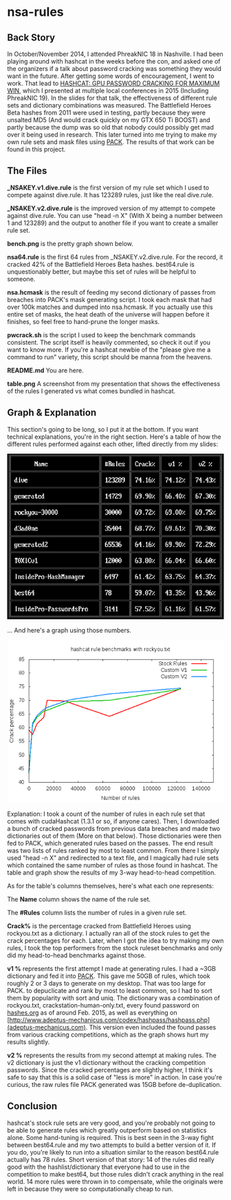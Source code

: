 # nsa-rules

## Back Story

In October/November 2014, I attended PhreakNIC 18 in Nashville. I had been playing around with hashcat in the weeks before the con, and asked one of the organizers if a talk about password cracking was something they would want in the future. After getting some words of encouragement, I went to work. That lead to [HASHCAT: GPU PASSWORD CRACKING FOR MAXIMUM WIN](http://www.slideshare.net/_NSAKEY/hashcat-gpu-password-cracking-for-maximum-win-57720263), which I presented at multiple local conferences in 2015 (Including PhreakNIC 19). In the slides for that talk, the effectiveness of different rule sets and dictionary combinations was measured. The Battlefield Heroes Beta hashes from 2011 were used in testing, partly because they were unsalted MD5 (And would crack quickly on my GTX 650 Ti BOOST) and partly because the dump was so old that nobody could possibly get mad over it being used in research. This later turned into me trying to make my own rule sets and mask files using [PACK](https://thesprawl.org/projects/pack/). The results of that work can be found in this project.

## The Files

**_NSAKEY.v1.dive.rule** is the first version of my rule set which I used to compete against dive.rule. It has 123289 rules, just like the real dive.rule.

**_NSAKEY.v2.dive.rule** is the improved version of my attempt to compete against dive.rule. You can use "head -n X" (With X being a number between 1 and 123289) and the output to another file if you want to create a smaller rule set.

**bench.png** is the pretty graph shown below.

**nsa64.rule** is the first 64 rules from _NSAKEY.v2.dive.rule. For the record, it cracked 42% of the Battlefield Heroes Beta hashes. best64.rule is unquestionably better, but maybe this set of rules will be helpful to someone.

**nsa.hcmask** is the result of feeding my second dictionary of passes from breaches into PACK's mask generating script. I took each mask that had over 100k matches and dumped into nsa.hcmask. If you actually use this entire set of masks, the heat death of the universe will happen before it finishes, so feel free to hand-prune the longer masks.

**pwcrack.sh** is the script I used to keep the benchmark commands consistent. The script itself is heavily commented, so check it out if you want to know more. If you're a hashcat newbie of the "please give me a command to run" variety, this script should be manna from the heavens.

**README.md** You are here.

**table.png** A screenshot from my presentation that shows the effectiveness of the rules I generated vs what comes bundled in hashcat.

## Graph & Explanation

This section's going to be long, so I put it at the bottom. If you want technical explanations, you're in the right section. Here's a table of how the different rules performed against each other, lifted directly from my slides:

![ScreenShot](table.png)

... And here's a graph using those numbers.

![ScreenShot](bench.png)

Explanation: I took a count of the number of rules in each rule set that comes with cudaHashcat (1.3.1 or so, if anyone cares). Then, I downloaded a bunch of cracked passwords from previous data breaches and made two dictionaries out of them (More on that below). Those dictionaries were then fed to PACK, which generated rules based on the passes. The end result was two lists of rules ranked by most to least common. From there I simply used "head -n X" and redirected to a text file, and I magically had rule sets which contained the same number of rules as those found in hashcat. The table and graph show the results of my 3-way head-to-head competition.

As for the table's columns themselves, here's what each one represents:

The **Name** column shows the name of the rule set.

The **#Rules** column lists the number of rules in a given rule set.

**Crack%** is the percentage cracked from Battlefield Heroes using rockyou.txt as a dictionary. I actually ran all of the stock rules to get the crack percentages for each. Later, when I got the idea to try making my own rules, I took the top performers from the stock ruleset benchmarks and only did my head-to-head benchmarks against those.

**v1 %** represents the first attempt I made at generating rules. I had a ~3GB dictionary and fed it into [PACK](https://thesprawl.org/projects/pack/). This gave me 50GB of rules, which took roughly 2 or 3 days to generate on my desktop. That was too large for PACK. to depuclicate and rank by most to least common, so I had to sort them by popularity with sort and uniq. The dictionary was a combination of rockyou.txt, crackstation-human-only.txt, every found password on [hashes.org](http://hashes.org/public.php) as of around Feb. 2015, as well as everything on [http://www.adeptus-mechanicus.com/codex/hashpass/hashpass.php](adeptus-mechanicus.com). This version even included the found passes from various cracking competitions, which as the graph shows hurt my results slightly.

**v2 %** represents the results from my second attempt at making rules. The v2 dictionary is just the v1 dictionary without the cracking competition passwords. Since the cracked percentages are slightly higher, I think it's safe to say that this is a solid case of "less is more" in action. In case you're curious, the raw rules file PACK generated was 15GB before de-duplication.

## Conclusion

hashcat's stock rule sets are very good, and you're probably not going to be able to generate rules which greatly outperform based on statistics alone. Some hand-tuning is required. This is best seen in the 3-way fight between best64.rule and my two attempts to build a better version of it. If you do, you're likely to run into a situation similar to the reason best64.rule actually has 78 rules. Short version of that story: 14 of the rules did really good with the hashlist/dictionary that everyone had to use in the competition to make best64, but those rules didn't crack anything in the real world. 14 more rules were thrown in to compensate, while the originals were left in because they were so computationally cheap to run.
